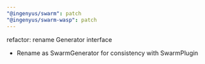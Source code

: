 ```yaml
---
"@ingenyus/swarm": patch
"@ingenyus/swarm-wasp": patch
---
```


refactor: rename Generator interface

- Rename as SwarmGenerator for consistency with SwarmPlugin
